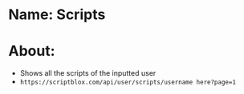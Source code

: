 # Name: Scripts
# About:
- Shows all the scripts of the inputted user
- ```https://scriptblox.com/api/user/scripts/username here?page=1```
